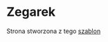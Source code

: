 # Zegarek
Strona stworzona z tego [szablon](https://www.figma.com/community/file/1108290055404782066)